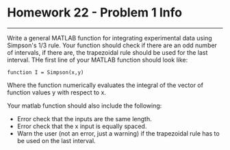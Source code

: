 # Homework 22 - Problem 1 Info
---
Write a general MATLAB function for integrating experimental data using Simpson's 1/3 rule. Your function should check if there are an odd number of intervals, if there are, the trapezoidal rule should be used for the last interval. THe first line of your MATLAB function should look like:

`function I = Simpson(x,y)`

Where the function numerically evaluates the integral of the vector of function values y with respect to x.

Your matlab function should also include the following:

- Error check that the inputs are the same length.
- Error check that the x input is equally spaced.
- Warn the user (not an error, just a warning) if the trapezoidal rule has to be used on the last interval.
